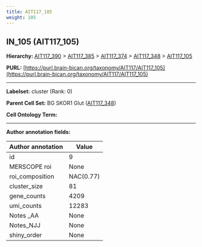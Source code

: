 ```yaml
---
title: AIT117_105
weight: 105
---
```

## IN_105 (AIT117_105)
<b>Hierarchy: </b>
[AIT117_390](../AIT117_390) >
[AIT117_385](../AIT117_385) >
[AIT117_374](../AIT117_374) >
[AIT117_348](../AIT117_348) >
[AIT117_105](../AIT117_105)

**PURL:** [https://purl.brain-bican.org/taxonomy/AIT117/AIT117_105](https://purl.brain-bican.org/taxonomy/AIT117/AIT117_105)

---


**Labelset:** cluster (Rank: 0)

**Parent Cell Set:** BG SKOR1 Glut ([AIT117_348](../AIT117_348))



**Cell Ontology Term:** 

[MARKER GENES.]: #


---

[TRANSFERRED ANNOTATIONS.]: #


[AUTHOR ANNOTATION FIELDS.]: #


**Author annotation fields:**

| Author annotation | Value |
|-------------------|-------|
|id|9|
|MERSCOPE roi|None|
|roi_composition|NAC(0.77) | GPe(0.08)|
|cluster_size|81|
|gene_counts|4209|
|umi_counts|12283|
|Notes _AA|None|
|Notes_NJJ|None|
|shiny_order|None|
